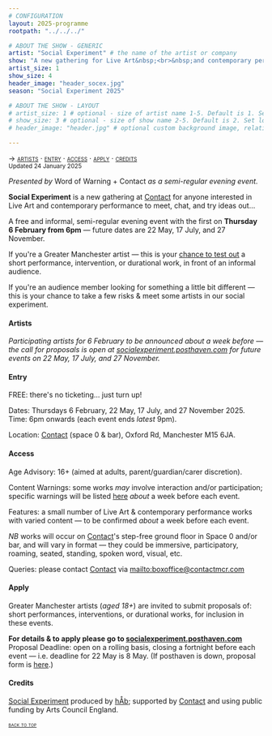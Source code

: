 ```yaml
---
# CONFIGURATION
layout: 2025-programme
rootpath: "../../../"

# ABOUT THE SHOW - GENERIC
artist: "Social Experiment" # the name of the artist or company
show: "A new gathering for Live Art&nbsp;<br>&nbsp;and contemporary performance." # the name of the show
artist_size: 1
show_size: 4
header_image: "header_socex.jpg"  
season: "Social Experiment 2025"

# ABOUT THE SHOW - LAYOUT
# artist_size: 1 # optional - size of artist name 1-5. Default is 1. Set longer names to lower values
# show_size: 3 # optional - size of show name 2-5. Default is 2. Set longer names to lower values
# header_image: "header.jpg" # optional custom background image, relative to current page

---
```

<span style='font-variant: small-caps'>→ [artists](/socialexperiment/#artists) · [entry](/socialexperiment/#entry) · [access](/socialexperiment/#access) · [apply](/socialexperiment/#apply) · [credits](/socialexperiment/#credits)</span><br><small>Updated 24 January 2025</small>          
         
*Presented by* Word of Warning + Contact *as a semi-regular evening event.*         
         
**Social Experiment** is a new gathering at <a href="https://contactmcr.com" target="_blank">Contact</a> for anyone interested in Live Art and contemporary performance to meet, chat, and try ideas out…         
          
A free and informal, semi-regular evening event with the first on **Thursday 6 February from 6pm** — future dates are 22 May, 17 July, and 27 November.         
         
If you're a Greater Manchester artist — this is your <a href="https://socialexperiment.posthaven.com" target="_blank">chance to test out</a> a short performance, intervention, or durational work, in front of an informal audience.         
         
If you're an audience member looking for something a little bit different — this is your chance to take a few risks & meet some artists in our social experiment.         
         
#### Artists        
*Participating artists for 6 February to be announced about a week before — the call for proposals is open at <a href="https://socialexperiment.posthaven.com" target="_blank">socialexperiment.posthaven.com</a> for future events on 22 May, 17 July, and 27 November.*         
         
#### Entry         
FREE: there's no ticketing… just turn up!         
         
Dates: Thursdays 6 February, 22 May, 17 July, and 27 November 2025.<br>Time: 6pm onwards (each event ends *latest* 9pm).         
          
Location: <a href="https://contactmcr.com/visit/getting-here" target="_blank">Contact</a> (space 0 & bar), Oxford Rd, Manchester M15 6JA.         
         
#### Access         
Age Advisory: 16+ (aimed at adults, parent/guardian/carer discretion).         
          
Content Warnings: some works *may* involve interaction and/or participation; specific warnings will be listed [here](/warnings) *about* a week before each event.         
          
Features: a small number of Live Art & contemporary performance works with varied content — to be confirmed *about* a week before each event.         
         
*NB* works will occur on <a href="https://contactmcr.com/visit/access" target="_blank">Contact</a>'s step-free ground floor in Space 0 and/or bar, and will vary in format — they could be immersive, participatory, roaming, seated, standing, spoken word, visual, etc.         
         
Queries: please contact <a href="https://contactmcr.com/visit/access" target="_blank">Contact</a> via <mailto:boxoffice@contactmcr.com>        
                   
#### Apply        
Greater Manchester artists (*aged 18+*) are invited to submit proposals of: short performances, interventions, or durational works, for inclusion in these events.         
         
**For details & to apply please go to <a href="https://socialexperiment.posthaven.com" target="_blank">socialexperiment.posthaven.com</a>**<br>Proposal Deadline: open on a rolling basis, closing a fortnight before each event — i.e. deadline for 22 May is 8 May. (If posthaven is down, proposal form is <a href="https://forms.gle/rAnfSN2AQP5xv6e9A" target="_blank">here</a>.)         
         
#### Credits          
[Social Experiment](/hab/socialexperiment) produced by [hÅb](/hab); supported by <a href="https://contactmcr.com" target="_blank">Contact</a> and using public funding by Arts Council England.         
                 
<small><span style='font-variant: small-caps'>[back to top](/socialexperiment)</span></small>
